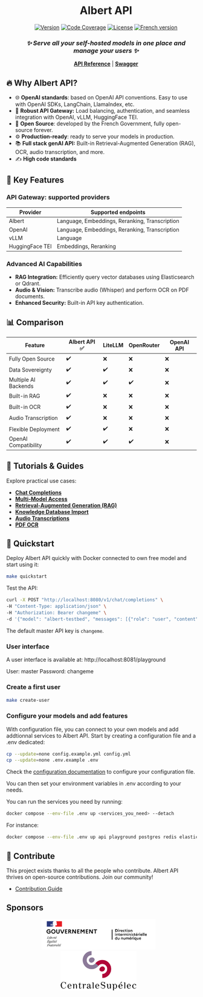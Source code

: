 <div id="toc">
  <ul align="center" style="list-style: none">

# Albert API

[![Version](https://img.shields.io/github/v/release/etalab-ia/albert-api?color=orange&label=version)](https://github.com/etalab-ia/albert-api/releases) 
[![Code Coverage](https://img.shields.io/endpoint?url=https://raw.githubusercontent.com/etalab-ia/albert-api/refs/heads/main/.github/badges/coverage.json)](https://github.com/etalab-ia/albert-api)
[![License](https://img.shields.io/github/license/etalab-ia/albert-api?color=red&label=license)](https://github.com/etalab-ia/albert-api/blob/main/LICENSE)
[![French version](https://img.shields.io/badge/🇫🇷-French%20version-blue)](./docs/README_fr.md)

### *✨ Serve all your self-hosted models in one place and manage your users ✨*

[**API Reference**](https://albert.api.etalab.gouv.fr/documentation) | [**Swagger**](https://albert.api.etalab.gouv.fr/swagger)

  </ul>
</div>

## 🔥 Why Albert API?

- 🌐 **OpenAI standards**: based on OpenAI API conventions. Easy to use with OpenAI SDKs, LangChain, LlamaIndex, etc.
- 🚦 **Robust API Gateway:** Load balancing, authentication, and seamless integration with OpenAI, vLLM, HuggingFace TEI.
- 📖 **Open Source**: developed by the French Government, fully open-source forever.
- ⚙️ **Production-ready**: ready to serve your models in production.
- 📚 **Full stack genAI API:** Built-in Retrieval-Augmented Generation (RAG), OCR, audio transcription, and more.
- ✍️ **High code standards**

## 🎯 Key Features

### API Gateway: supported providers

| Provider | Supported endpoints |
| -------- | ------------------- |
| Albert   | Language, Embeddings, Reranking, Transcription |
| OpenAI   | Language, Embeddings, Reranking, Transcription |
| vLLM     | Language |
| HuggingFace TEI | Embeddings, Reranking |

### Advanced AI Capabilities

* **RAG Integration:** Efficiently query vector databases using Elasticsearch or Qdrant.
* **Audio & Vision:** Transcribe audio (Whisper) and perform OCR on PDF documents.
* **Enhanced Security:** Built-in API key authentication.

## 📊 Comparison

| Feature              | Albert API ✅ | LiteLLM   | OpenRouter | OpenAI API |
| -------------------- | ------------ | --------- | ---------- | ---------- |
| Fully Open Source    | ✔️ | ❌ | ❌ | ❌ |
| Data Sovereignty     | ✔️ | ✔️ | ❌ | ❌ |
| Multiple AI Backends | ✔️ | ✔️ | ✔️ | ❌ |
| Built-in RAG         | ✔️ | ❌ | ❌ | ❌ |
| Built-in OCR         | ✔️ | ❌ | ❌ | ❌ |
| Audio Transcription  | ✔️ | ❌ | ❌ | ❌ |
| Flexible Deployment  | ✔️ | ✔️ | ❌ | ❌ |
| OpenAI Compatibility | ✔️ | ✔️ | ✔️ | ❌ |

## 📘 Tutorials & Guides

Explore practical use cases:

* [**Chat Completions**](https://colab.research.google.com/github/etalab-ia/albert-api/blob/main/docs/tutorials/chat_completions.ipynb)
* [**Multi-Model Access**](https://colab.research.google.com/github/etalab-ia/albert-api/blob/main/docs/tutorials/models.ipynb)
* [**Retrieval-Augmented Generation (RAG)**](https://colab.research.google.com/github/etalab-ia/albert-api/blob/main/docs/tutorials/retrieval_augmented_generation.ipynb)
* [**Knowledge Database Import**](https://colab.research.google.com/github/etalab-ia/albert-api/blob/main/docs/tutorials/import_knowledge_database.ipynb)
* [**Audio Transcriptions**](https://colab.research.google.com/github/etalab-ia/albert-api/blob/main/docs/tutorials/audio_transcriptions.ipynb)
* [**PDF OCR**](https://colab.research.google.com/github/etalab-ia/albert-api/blob/main/docs/tutorials/pdf_ocr.ipynb)

## 🚀 Quickstart

Deploy Albert API quickly with Docker connected to own free model and start using it:

```bash
make quickstart
```
Test the API:

```bash 
curl -X POST "http://localhost:8080/v1/chat/completions" \
-H "Content-Type: application/json" \
-H "Authorization: Bearer changeme" \
-d '{"model": "albert-testbed", "messages": [{"role": "user", "content": "Hello, how are you?"}]}'
```
The default master API key is `changeme`.

### User interface

A user interface is available at: http://localhost:8081/playground

User: master
Password: changeme

### Create a first user

```bash
make create-user
```

### Configure your models and add features

With configuration file, you can connect to your own models and add addtionnal services to Albert API. 
Start by creating a configuration file and a .env dedicated:

```bash
cp --update=none config.example.yml config.yml
cp --update=none .env.example .env
```

Check the [configuration documentation](./docs/configuration.md) to configure your configuration file.

Vou can then set your environment variables in .env according to your needs.

You can run the services you need by running:
```bash
docker compose --env-file .env up <services_you_need> --detach 
```

For instance:
```bash
docker compose --env-file .env up api playground postgres redis elasticsearch secretiveshell --detach 
```


## 🤝 Contribute

This project exists thanks to all the people who contribute. Albert API thrives on open-source contributions. Join our community!

* [Contribution Guide](./CONTRIBUTING.md)

## Sponsors

<div id="toc">
  <ul align="center" style="list-style: none">
<a href="https://www.numerique.gouv.fr/numerique-etat/dinum/" ><img src="./docs/assets/dinum_logo.png" alt="DINUM logo" width="300" style="margin-right: 40px"></a>
<a href="https://www.centralesupelec.fr"><img src="./docs/assets/centralsupelec_logo.png" alt="CentraleSupélec logo" width="200" style="margin-right: 40px"></a>
  </ul>
</div>
